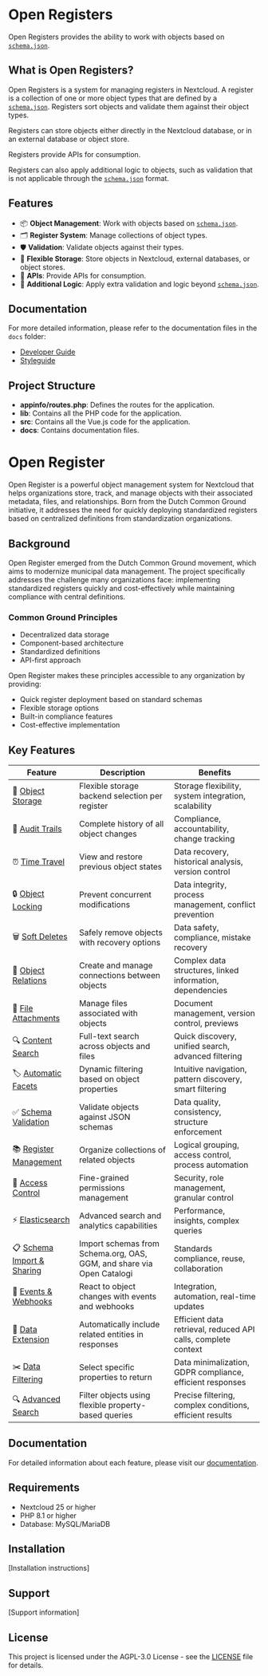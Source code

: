 # Open Registers

Open Registers provides the ability to work with objects based on [`schema.json`](https://json-schema.org/).

## What is Open Registers?

Open Registers is a system for managing registers in Nextcloud. A register is a collection of one or more object types that are defined by a [`schema.json`](https://json-schema.org/). Registers sort objects and validate them against their object types.

Registers can store objects either directly in the Nextcloud database, or in an external database or object store.

Registers provide APIs for consumption.

Registers can also apply additional logic to objects, such as validation that is not applicable through the [`schema.json`](https://json-schema.org/) format.

## Features

- 📦 **Object Management**: Work with objects based on [`schema.json`](https://json-schema.org/).
- 🗂️ **Register System**: Manage collections of object types.
- 🛡️ **Validation**: Validate objects against their types.
- 💾 **Flexible Storage**: Store objects in Nextcloud, external databases, or object stores.
- 🔄 **APIs**: Provide APIs for consumption.
- 🧩 **Additional Logic**: Apply extra validation and logic beyond [`schema.json`](https://json-schema.org/).

## Documentation

For more detailed information, please refer to the documentation files in the `docs` folder:

- [Developer Guide](docs/developers.md)
- [Styleguide](docs/styleguide.md)

## Project Structure

- **appinfo/routes.php**: Defines the routes for the application.
- **lib**: Contains all the PHP code for the application.
- **src**: Contains all the Vue.js code for the application.
- **docs**: Contains documentation files.

# Open Register

Open Register is a powerful object management system for Nextcloud that helps organizations store, track, and manage objects with their associated metadata, files, and relationships. Born from the Dutch Common Ground initiative, it addresses the need for quickly deploying standardized registers based on centralized definitions from standardization organizations.

## Background

Open Register emerged from the Dutch Common Ground movement, which aims to modernize municipal data management. The project specifically addresses the challenge many organizations face: implementing standardized registers quickly and cost-effectively while maintaining compliance with central definitions.

### Common Ground Principles
- Decentralized data storage
- Component-based architecture
- Standardized definitions
- API-first approach

Open Register makes these principles accessible to any organization by providing:
- Quick register deployment based on standard schemas
- Flexible storage options
- Built-in compliance features
- Cost-effective implementation

## Key Features

| Feature | Description | Benefits |
|---------|-------------|-----------|
| 💾 [Object Storage](docs/object-storage.md) | Flexible storage backend selection per register | Storage flexibility, system integration, scalability |
| 📝 [Audit Trails](docs/audit-trails.md) | Complete history of all object changes | Compliance, accountability, change tracking |
| ⏰ [Time Travel](docs/time-travel.md) | View and restore previous object states | Data recovery, historical analysis, version control |
| 🔒 [Object Locking](docs/object-locking.md) | Prevent concurrent modifications | Data integrity, process management, conflict prevention |
| 🗑️ [Soft Deletes](docs/soft-deletes.md) | Safely remove objects with recovery options | Data safety, compliance, mistake recovery |
| 🔗 [Object Relations](docs/object-relations.md) | Create and manage connections between objects | Complex data structures, linked information, dependencies |
| 📎 [File Attachments](docs/file-attachments.md) | Manage files associated with objects | Document management, version control, previews |
| 🔍 [Content Search](docs/content-search.md) | Full-text search across objects and files | Quick discovery, unified search, advanced filtering |
| 🏷️ [Automatic Facets](docs/automatic-facets.md) | Dynamic filtering based on object properties | Intuitive navigation, pattern discovery, smart filtering |
| ✅ [Schema Validation](docs/schema-validation.md) | Validate objects against JSON schemas | Data quality, consistency, structure enforcement |
| 📚 [Register Management](docs/register-management.md) | Organize collections of related objects | Logical grouping, access control, process automation |
| 🔐 [Access Control](docs/access-control.md) | Fine-grained permissions management | Security, role management, granular control |
| ⚡ [Elasticsearch](docs/elasticsearch.md) | Advanced search and analytics capabilities | Performance, insights, complex queries |
| 📋 [Schema Import & Sharing](docs/schema-import.md) | Import schemas from Schema.org, OAS, GGM, and share via Open Catalogi | Standards compliance, reuse, collaboration |
| 🔔 [Events & Webhooks](docs/events.md) | React to object changes with events and webhooks | Integration, automation, real-time updates |
| 🔄 [Data Extension](docs/data-extension.md) | Automatically include related entities in responses | Efficient data retrieval, reduced API calls, complete context |
| ✂️ [Data Filtering](docs/data-filtering.md) | Select specific properties to return | Data minimalization, GDPR compliance, efficient responses |
| 🔍 [Advanced Search](docs/advanced-search.md) | Filter objects using flexible property-based queries | Precise filtering, complex conditions, efficient results |

## Documentation

For detailed information about each feature, please visit our [documentation](docs/).

## Requirements

- Nextcloud 25 or higher
- PHP 8.1 or higher
- Database: MySQL/MariaDB

## Installation

[Installation instructions]

## Support

[Support information]

## License

This project is licensed under the AGPL-3.0 License - see the [LICENSE](LICENSE) file for details.
